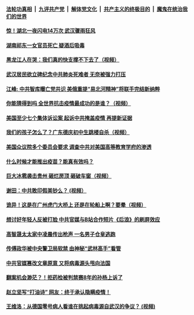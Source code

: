 ####  [法轮功真相](../../../../basic/blob/master/README.md?t=05061402) &nbsp;|&nbsp; [九评共产党](../../../../9ping.md/blob/master/README.md?t=05061402) &nbsp;|&nbsp; [解体党文化](../../../../jtdwh.md/blob/master/README.md?t=05061402)  &nbsp;|&nbsp; [共产主义的终极目的](../../../../gczydzjmd.md/blob/master/README.md?t=05061402) &nbsp;|&nbsp; [魔鬼在统治我们的世界](../../../../mgztzwmdsj.md/blob/master/README.md?t=05061402) 

#### [惊！湖北一夜闪电14万次 武汉骤雨狂风](../pages/soh5/375385.md?t=05061402) 
#### [ 湖南祁东一女官员死亡  疑酒后吸毒](../pages/soh5/375283.md?t=05061402) 
#### [黑龙江人在哭：我们真的快支撑不下去了（视频）](../pages/soh5/375325.md?t=05061402) 
#### [武汉居民欲立碑纪念中共肺炎死难者 无奈被强力打压](../pages/soh5/375322.md?t=05061402) 
#### [江峰: 中共智库曝亡党共识  美俄重提“易北河精神”将联手完结新纳粹 ](../pages/soh5/375319.md?t=05061402) 
#### [你能猜得到吗  全世界抗击疫情最成功的是谁？（视频）](../pages/soh5/375259.md?t=05061402) 
#### [美国至少七个集体诉讼案 起诉中共掩盖疫情 再提新证据](../pages/soh5/375226.md?t=05061402) 
#### [我们的孩子怎么了？广东德庆初中生跳楼自杀（视频）](../pages/soh5/375202.md?t=05061402) 
#### [美国众议院多个委员会要求 调查中共对美国高等教育学府的渗透](../pages/soh5/375166.md?t=05061402) 
#### [什么时候才能推出疫苗？能真有效吗？](../pages/soh5/375187.md?t=05061402) 
#### [巨大冰雹袭击贵州  砸烂房顶  砸破车窗（视频）](../pages/soh5/375160.md?t=05061402) 
#### [谢田：中共敢印假美钞么？ (视频）](../pages/soh5/375121.md?t=05061402) 
#### [诡异！这是在广州虎门大桥上  还是在轮船上啊？要晕（视频）](../pages/soh5/375064.md?t=05061402) 
#### [想讨好年轻人反被打脸 中共官媒与B站合作短片《后浪》的刷屏效应](../pages/soh5/375046.md?t=05061402) 
#### [高智晟太太家中凌晨传出枪声 一名男子仓皇逃跑](../pages/soh5/375058.md?t=05061402) 
#### [传傅政华被中央警卫局软禁 由神秘“武林高手”看管](../pages/soh5/375052.md?t=05061402) 
#### [中共官媒篡改文章原意 又将病毒源头甩向法国](../pages/soh5/375025.md?t=05061402) 
#### [翻案机会渺茫？！拒药检被判禁赛8年的孙杨上诉了](../pages/soh5/375022.md?t=05061402) 
#### [赵立坚写“打油诗” 网友：终于承认隐瞒疫情！](../pages/soh5/374989.md?t=05061402) 
#### [王维洛：从德国零号病人看谁在挑起病毒源自武汉的争议？  (视频)](../pages/soh5/374953.md?t=05061402) 
